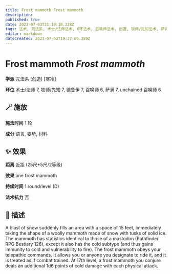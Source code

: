 ```yaml
---
title: Frost mammoth Frost mammoth
description: 
published: true
date: 2023-07-03T21:19:10.228Z
tags: 法术, 咒法系, 术士/法师法术, 6环法术, 召唤师法术, 创造, 牧师/先知法术, 萨满法术, unchained 召唤师法术, 德鲁伊法术, 7环法术, 寒冷
editor: markdown
dateCreated: 2023-07-03T19:37:06.389Z
---
```


# **Frost mammoth** *Frost mammoth*

**学派** 咒法系 (创造) \[寒冷\] 

**环位** 术士/法师 7, 牧师/先知 7, 德鲁伊 7, 召唤师 6, 萨满 7, unchained 召唤师 6

## 🪄 施放

**施法时间** 1 轮

**成分** 语言, 姿势, 材料

## ✨ 效果  

**距离** 近距 (25尺+5尺/2等级) 

**效果** one frost mammoth 

**持续时间** 1 round/level (D) 

**法术抗力** 否

## 📖 描述

A blast of snow suddenly fills an area with a space of 15 feet, immediately taking the shape of a woolly mammoth made of snow with tusks of solid ice. The mammoth has statistics identical to those of a mastodon (Pathfinder RPG Bestiary 128), except it also has the cold subtype (and thus gains immunity to cold and vulnerability to fire). The frost mammoth obeys your telepathic commands. It allows you or anyone you designate to ride it, and it is treated as if combat trained. At 17th level, a frost mammoth you conjure deals an additional 1d6 points of cold damage with each physical attack.
    